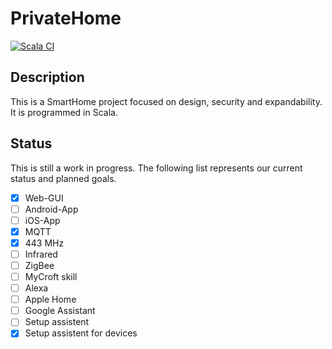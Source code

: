 # PrivateHome
[![Scala CI](https://github.com/PrivateHomeIoT/PrivateHome/actions/workflows/scala.yml/badge.svg)](https://github.com/PrivateHomeIoT/PrivateHome/actions/workflows/scala.yml)

## Description

This is a SmartHome project focused on design, security and expandability. It is programmed in Scala.

## Status

This is still a work in progress. The following list represents our current status and planned goals.

- [x]  Web-GUI
- [ ] Android-App
- [ ] iOS-App
- [x] MQTT
- [x] 443 MHz 
- [ ] Infrared
- [ ] ZigBee
- [ ] MyCroft skill
- [ ] Alexa 
- [ ] Apple Home
- [ ] Google Assistant
- [ ] Setup assistent
- [x] Setup assistent for devices
